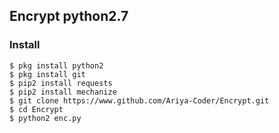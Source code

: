 ## Encrypt python2.7


### Install
```
$ pkg install python2
$ pkg install git
$ pip2 install requests
$ pip2 install mechanize
$ git clone https://www.github.com/Ariya-Coder/Encrypt.git
$ cd Encrypt
$ python2 enc.py
```

